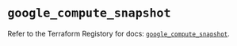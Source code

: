 # `google_compute_snapshot`

Refer to the Terraform Registory for docs: [`google_compute_snapshot`](https://registry.terraform.io/providers/hashicorp/google/4.82.0/docs/resources/compute_snapshot).
